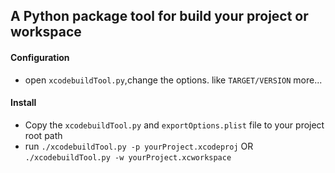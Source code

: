 ## A Python package tool for build your project or workspace



#### Configuration

- open `xcodebuildTool.py`,change the options. like `TARGET/VERSION`  more...

#### Install

- Copy the `xcodebuildTool.py` and `exportOptions.plist` file to your project root path
- run `./xcodebuildTool.py -p yourProject.xcodeproj` OR `./xcodebuildTool.py -w yourProject.xcworkspace`

